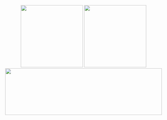 <div align="center">
  <div>
    <img height="200rem" src="https://github-readme-stats.vercel.app/api?username=DouglasMai4&show_icons=true&theme=omni&locale=pt-br">
    <img height="200rem" src="https://github-readme-stats.vercel.app/api/top-langs/?username=DouglasMai4&layout=compact&theme=omni&locale=pt-br">
  </div>
  <img height="150rem" width="100%" src="https://github-readme-stats.vercel.app/api/pin/?username=DouglasMai4&repo=douglasmai4.github.io&theme=omni">
<div>
